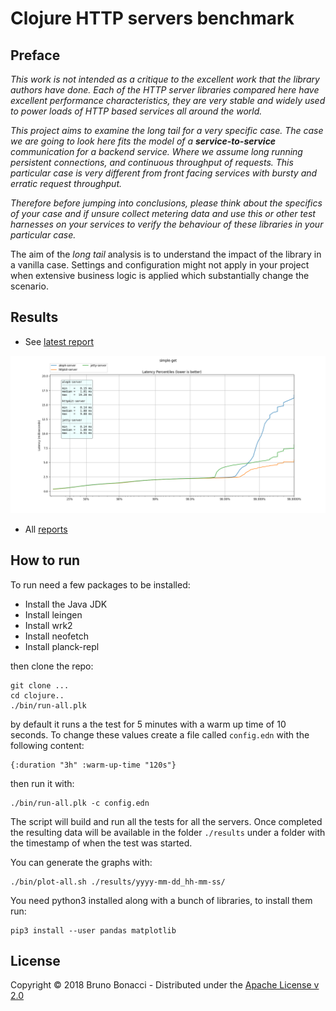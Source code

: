 # Clojure HTTP servers benchmark

## Preface

*This work is not intended as a critique to the excellent work that
the library authors have done. Each of the HTTP server libraries
compared here have excellent performance characteristics, they are
very stable and widely used to power loads of HTTP based services all
around the world.*

*This project aims to examine the _long tail_ for a very specific
case.  The case we are going to look here fits the model of a
**service-to-service** communication for a backend service. Where we
assume long running persistent connections, and continuous throughput
of requests.  This particular case is very different from front facing
services with bursty and erratic request throughput.*

*Therefore before jumping into conclusions, please think about the
specifics of your case and if unsure collect metering data and use
this or other test harnesses on your services to verify the behaviour
of these libraries in your particular case.*

The aim of the _long tail_ analysis is to understand the impact of the
library in a vanilla case. Settings and configuration might not apply
in your project when extensive business logic is applied which
substantially change the scenario.

## Results

* See [latest report](./results/2018-05-05_17-05-42/README.md)

[![latency](./results/2018-05-05_17-05-42/simple-get/simple-get-latency.png)](./results/2018-05-05_17-05-42/README.md)

* All [reports](./results/)

## How to run

To run need a few packages to be installed:

  * Install the Java JDK
  * Install leingen
  * Install wrk2
  * Install neofetch
  * Install planck-repl

then clone the repo:

    git clone ...
    cd clojure..
    ./bin/run-all.plk

by default it runs a the test for 5 minutes with a warm up time of 10
seconds.  To change these values create a file called `config.edn`
with the following content:

    {:duration "3h" :warm-up-time "120s"}

then run it with:

    ./bin/run-all.plk -c config.edn

The script will build and run all the tests for all the servers.
Once completed the resulting data will be available in the folder `./results`
under a folder with the timestamp of when the test was started.

You can generate the graphs with:

    ./bin/plot-all.sh ./results/yyyy-mm-dd_hh-mm-ss/

You need python3 installed along with a bunch of libraries, to install
them run:

    pip3 install --user pandas matplotlib

## License

Copyright © 2018 Bruno Bonacci - Distributed under the [Apache License v 2.0](http://www.apache.org/licenses/LICENSE-2.0)
